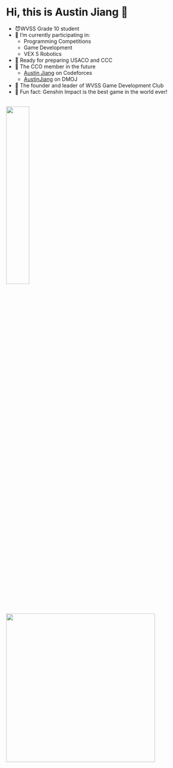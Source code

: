# Hi, this is Austin Jiang 👋

- 😈WVSS Grade 10 student
- 🔭 I’m currently participating in:
  - Programming Competitions
  - Game Development
  - VEX 5 Robotics
- 🤖 Ready for preparing USACO and CCC
- 💪 The CCO member in the future
  - [Austin Jiang](https://codeforces.com/profile/Austin_Jiang) on Codeforces
  - [AustinJiang](https://dmoj.ca/user/AustinJiang) on DMOJ
- 👾 The founder and leader of WVSS Game Development Club
- 👻 Fun fact: Genshin Impact is the best game in the world ever!

<br>

<img src="https://github-readme-stats.vercel.app/api/top-langs/?username=AustinBoyuJiang&layout=compact&langs_count=6&theme=tokyonight" style="width:35%"/>

<br>

<img src="https://media.giphy.com/media/Dh5q0sShxgp13DwrvG/giphy.gif" width="400"/>
